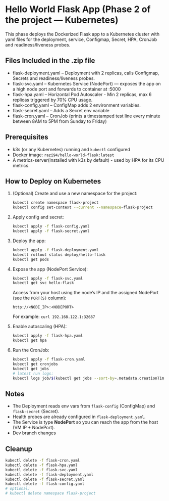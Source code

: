 # Hello World Flask App (Phase 2 of the project — Kubernetes)

This phase deploys the Dockerized Flask app to a Kubernetes cluster with yaml files for the deployment, service, Configmap, Secret, HPA, CronJob and readiness/liveness probes.

## Files Included in the .zip file

- flask-deployment.yaml – Deployment with 2 replicas, calls Configmap, Secrets and readiness/liveness probes.
- flask-svc.yaml – Kubernetes Service (NodePort) — exposes the app on a high node port and forwards to container at :5000
- flask-hpa.yaml – Horizontal Pod Autoscaler - Min 2 replicas, max 6 replicas triggered by 70% CPU usage.
- flask-config.yaml – ConfigMap adds 2 environment variables.
- flask-secret.yaml – Adds a Secret env variable
- flask-cron.yaml – CronJob (prints a timestamped test line every minute between 8AM to 5PM from Sunday to Friday)

## Prerequisites

- k3s (or any Kubernetes) running and `kubectl` configured
- Docker image: `razi94/hello-world-flask:latest`
- A metrics-server(Installed with k3s by default) - used by HPA for its CPU metrics.

## How to Deploy on Kubernetes

1. (Optional) Create and use a new namespace for the project:

   ```bash
   kubectl create namespace flask-project
   kubectl config set-context --current --namespace=flask-project
   ```
2. Apply config and secret:

   ```bash
   kubectl apply -f flask-config.yaml
   kubectl apply -f flask-secret.yaml
   ```
3. Deploy the app:

   ```bash
   kubectl apply -f flask-deployment.yaml
   kubectl rollout status deploy/hello-flask
   kubectl get pods
   ```
4. Expose the app (NodePort Service):

   ```bash
   kubectl apply -f flask-svc.yaml
   kubectl get svc hello-flask
   ```

   Access from your host using the node’s IP and the assigned NodePort (see the `PORT(S)` column):

   ```
   http://<NODE_IP>:<NODEPORT>
   ```
   For example: `curl 192.168.122.1:32687`
5. Enable autoscaling (HPA):

   ```bash
   kubectl apply -f flask-hpa.yaml
   kubectl get hpa
   ```
6. Run the CronJob:

   ```bash
   kubectl apply -f flask-cron.yaml
   kubectl get cronjobs
   kubectl get jobs
   # latest run logs:
   kubectl logs job/$(kubectl get jobs --sort-by=.metadata.creationTimestamp -o jsonpath='{.items[-1].metadata.name}')
   ```

## Notes

- The Deployment reads env vars from `flask-config` (ConfigMap) and `flask-secret` (Secret).
- Health probes are already configured in `flask-deployment.yaml`.
- The Service is type **NodePort** so you can reach the app from the host (VM IP + NodePort).
- Dev branch changes

## Cleanup

```bash
kubectl delete -f flask-cron.yaml
kubectl delete -f flask-hpa.yaml
kubectl delete -f flask-svc.yaml
kubectl delete -f flask-deployment.yaml
kubectl delete -f flask-secret.yaml
kubectl delete -f flask-config.yaml
# optional:
# kubectl delete namespace flask-project
```
